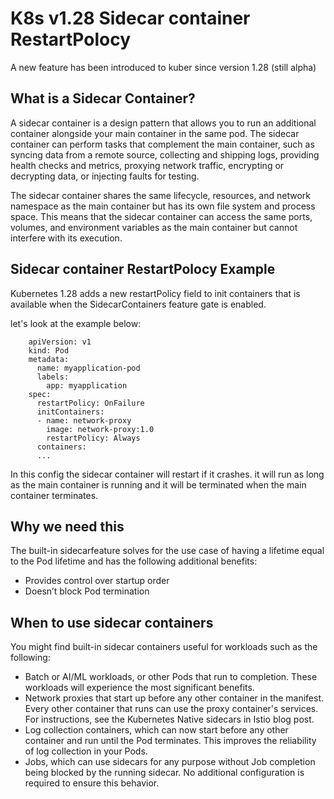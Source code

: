 # K8s v1.28 Sidecar container RestartPolocy

A new feature has been introduced to kuber since version 1.28 (still alpha)

## What is a Sidecar Container?  

A sidecar container is a design pattern that allows you to run an additional container alongside your main container in the same pod. The sidecar container can perform tasks that complement the main container, such as syncing data from a remote source, collecting and shipping logs, providing health checks and metrics, proxying network traffic, encrypting or decrypting data, or injecting faults for testing.  

The sidecar container shares the same lifecycle, resources, and network namespace as the main container but has its own file system and process space. This means that the sidecar container can access the same ports, volumes, and environment variables as the main container but cannot interfere with its execution.  

## Sidecar container RestartPolocy Example

Kubernetes 1.28 adds a new restartPolicy field to init containers that is available when the SidecarContainers feature gate is enabled.  

let's look at the example below:  

        apiVersion: v1
        kind: Pod
        metadata: 
          name: myapplication-pod
          labels: 
            app: myapplication
        spec:
          restartPolicy: OnFailure
          initContainers:
          - name: network-proxy
            image: network-proxy:1.0
            restartPolicy: Always
          containers:
          ...


In this config the sidecar container will restart if it crashes. it will run as long as the main container is running and it will be terminated when the main container terminates. 

## Why we need this

The built-in sidecarfeature solves for the use case of having a lifetime equal to the Pod lifetime and has the following additional benefits:  

- Provides control over startup order
- Doesn’t block Pod termination

## When to use sidecar containers

You might find built-in sidecar containers useful for workloads such as the following:

- Batch or AI/ML workloads, or other Pods that run to completion. These workloads will experience the most significant benefits.
- Network proxies that start up before any other container in the manifest. Every other container that runs can use the proxy container's services. For instructions, see the Kubernetes Native sidecars in Istio blog post.
- Log collection containers, which can now start before any other container and run until the Pod terminates. This improves the reliability of log collection in your Pods.
- Jobs, which can use sidecars for any purpose without Job completion being blocked by the running sidecar. No additional configuration is required to ensure this behavior.


